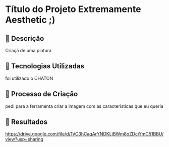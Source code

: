 # Título do Projeto Extremamente Aesthetic ;)

## 📒 Descrição
Criaçã de uma pintura 

## 🤖 Tecnologias Utilizadas
foi utilizado o CHATON

## 🧐 Processo de Criação
pedi para a ferramenta criar a imagem com as caracteristicas que eu queria

## 🚀 Resultados
https://drive.google.com/file/d/1VC3hCaqArYNDKLjBWm8oZDciYmC51BBU/view?usp=sharing

